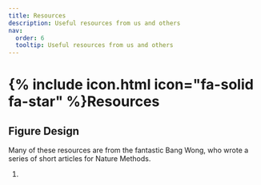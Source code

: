 ```yaml
---
title: Resources
description: Useful resources from us and others
nav:
  order: 6
  tooltip: Useful resources from us and others
---
```

# {% include icon.html icon="fa-solid fa-star" %}Resources

## Figure Design 

Many of these resources are from the fantastic Bang Wong, who wrote a series of short articles for Nature Methods.

1. 
